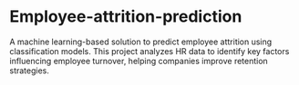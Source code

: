 # Employee-attrition-prediction
A machine learning-based solution to predict employee attrition using classification models. This project analyzes HR data to identify key factors influencing employee turnover, helping companies improve retention strategies.
